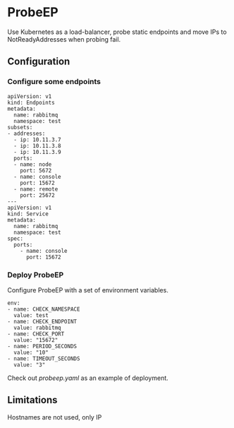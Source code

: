 ProbeEP
===========

Use Kubernetes as a load-balancer, probe static endpoints and move IPs to NotReadyAddresses when probing fail.


## Configuration

### Configure some endpoints

	apiVersion: v1
	kind: Endpoints
	metadata:
	  name: rabbitmq
	  namespace: test
	subsets:
	- addresses:
	  - ip: 10.11.3.7
	  - ip: 10.11.3.8
	  - ip: 10.11.3.9
	  ports:
	  - name: node
		port: 5672
	  - name: console
		port: 15672
	  - name: remote
		port: 25672
	---
	apiVersion: v1
	kind: Service
	metadata:
	  name: rabbitmq
	  namespace: test
	spec:
	  ports:
		- name: console
		  port: 15672


### Deploy ProbeEP

Configure ProbeEP with a set of environment variables.

	env:
	- name: CHECK_NAMESPACE
	  value: test
	- name: CHECK_ENDPOINT
	  value: rabbitmq
	- name: CHECK_PORT
	  value: "15672"
	- name: PERIOD_SECONDS
	  value: "10"
	- name: TIMEOUT_SECONDS
	  value: "3"

Check out *probeep.yaml* as an example of deployment.


## Limitations
Hostnames are not used, only IP

